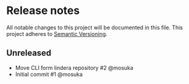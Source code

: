 # Release notes
All notable changes to this project will be documented in this file.
This project adheres to [Semantic Versioning](http://semver.org/).

## Unreleased
- Move CLI form lindera repository #2 @mosuka
- Initial commit #1 @mosuka
